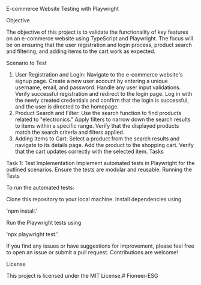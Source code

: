 E-commerce Website Testing with Playwright

Objective

The objective of this project is to validate the functionality of key features on an e-commerce website using TypeScript and Playwright. The focus will be on ensuring that the user registration and login process, product search and filtering, and adding items to the cart work as expected.

Scenario to Test

1. User Registration and Login:
Navigate to the e-commerce website's signup page.
Create a new user account by entering a unique username, email, and password. Handle any user input validations.
Verify successful registration and redirect to the login page.
Log in with the newly created credentials and confirm that the login is successful, and the user is directed to the homepage.
2. Product Search and Filter:
Use the search function to find products related to "electronics."
Apply filters to narrow down the search results to items within a specific range.
Verify that the displayed products match the search criteria and filters applied.
3. Adding Items to Cart:
Select a product from the search results and navigate to its details page.
Add the product to the shopping cart.
Verify that the cart updates correctly with the selected item.
Tasks

Task 1: Test Implementation
Implement automated tests in Playwright for the outlined scenarios.
Ensure the tests are modular and reusable.
Running the Tests

To run the automated tests:

Clone this repository to your local machine.
Install dependencies using

'npm install.'

Run the Playwright tests using

'npx playwright test.'

If you find any issues or have suggestions for improvement, please feel free to open an issue or submit a pull request. Contributions are welcome!

License

This project is licensed under the MIT License.# Fioneer-ESG

